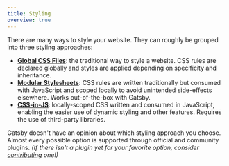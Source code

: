 ```yaml
---
title: Styling
overview: true
---
```


There are many ways to style your website. They can roughly be grouped into three styling approaches:

-   [**Global CSS Files**](/docs/global-css/): the traditional way to style a website. CSS rules are declared globally and styles are applied depending on specificity and inheritance.
-   [**Modular Stylesheets**](/docs/css-modules): CSS rules are written traditionally but consumed with JavaScript and scoped locally to avoid unintended side-effects elsewhere. Works out-of-the-box with Gatsby.
-   [**CSS-in-JS**](/docs/css-in-js/): locally-scoped CSS written and consumed in JavaScript, enabling the easier use of dynamic styling and other features. Requires the use of third-party libraries.

Gatsby doesn't have an opinion about which styling approach you choose. Almost every possible option is supported through official and community plugins. _(If there isn't a plugin yet for your favorite option, consider [contributing](/docs/creating-plugins) one!)_

<GuideList slug={props.slug} />

